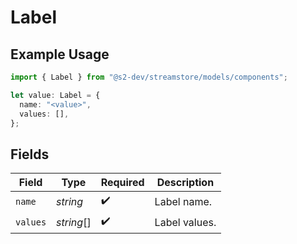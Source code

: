 # Label

## Example Usage

```typescript
import { Label } from "@s2-dev/streamstore/models/components";

let value: Label = {
  name: "<value>",
  values: [],
};
```

## Fields

| Field              | Type               | Required           | Description        |
| ------------------ | ------------------ | ------------------ | ------------------ |
| `name`             | *string*           | :heavy_check_mark: | Label name.        |
| `values`           | *string*[]         | :heavy_check_mark: | Label values.      |